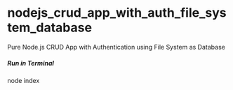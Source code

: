 # nodejs_crud_app_with_auth_file_system_database
Pure Node.js CRUD App with Authentication using File System as Database

##### Run in Terminal
node index
